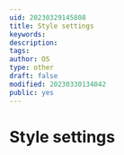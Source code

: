 ```yaml
---
uid: 20230329145808
title: Style settings
keywords: 
description: 
tags: 
author: OS
type: other
draft: false
modified: 20230330134042
public: yes
---
```


# Style settings